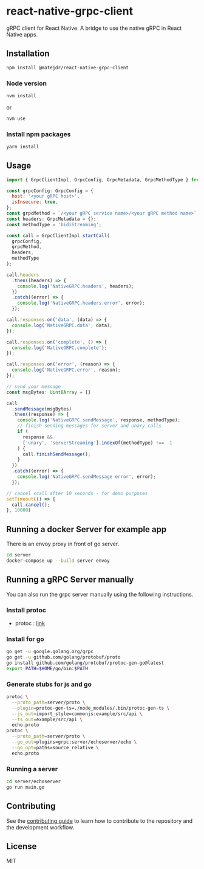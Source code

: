 # react-native-grpc-client

gRPC client for React Native. A bridge to use the native gRPC in React Native apps.

## Installation

```sh
npm install @matejdr/react-native-grpc-client
```

### Node version

```sh
nvm install
```
or
```sh
nvm use
```

### Install npm packages

```sh
yarn install
```

## Usage

```js
import { GrpcClientImpl, GrpcConfig, GrpcMetadata, GrpcMethodType } from '@matejdr/react-native-grpc-client';

const grpcConfig: GrpcConfig = {
  host: '<your gRPC host>',
  isInsecure: true,
};
const grpcMethod = `/<your gRPC service name>/<your gRPC method name>`;
const headers: GrpcMetadata = {};
const methodType = 'bidiStreaming';

const call = GrpcClientImpl.startCall(
  grpcConfig,
  grpcMethod,
  headers,
  methodType
);

call.headers
  .then((headers) => {
    console.log('NativeGRPC.headers', headers);
  })
  .catch((error) => {
    console.log('NativeGRPC.headers.error', error);
  });

call.responses.on('data', (data) => {
  console.log('NativeGRPC.data', data);
});

call.responses.on('complete', () => {
  console.log('NativeGRPC.complete');
});

call.responses.on('error', (reason) => {
  console.log('NativeGRPC.error', reason);
});

// send your message
const msgBytes: Uint8Array = []

call
  .sendMessage(msgBytes)
  .then((response) => {
    console.log('NativeGRPC.sendMessage', response, methodType);
    // finish sending messages for server and unary calls
    if (
      response &&
      ['unary', 'serverStreaming'].indexOf(methodType) !== -1
    ) {
      call.finishSendMessage();
    }
  })
  .catch((error) => {
    console.log('NativeGRPC.sendMessage error', error);
  });

// cancel ccall after 10 seconds - for demo purposes
setTimeout(() => {
  call.cancel();
}, 10000)
```

## Running a docker Server for example app

There is an envoy proxy in front of go server.

```sh
cd server
docker-compose up --build server envoy
```

## Running a gRPC Server manually

You can also run the grpc server manually using the following instructions.

### Install protoc

* protoc : [link](https://github.com/protocolbuffers/protobuf/releases)

### Install for go

```sh
go get -u google.golang.org/grpc
go get -u github.com/golang/protobuf/proto
go install github.com/golang/protobuf/protoc-gen-go@latest
export PATH=$HOME/go/bin:$PATH
````

### Generate stubs for js and go

```sh
protoc \
  --proto_path=server/proto \
  --plugin=protoc-gen-ts=./node_modules/.bin/protoc-gen-ts \
  --js_out=import_style=commonjs:example/src/api \
  --ts_out=example/src/api \
  echo.proto
protoc \
  --proto_path=server/proto \
  --go_out=plugins=grpc:server/echoserver/echo \
  --go_opt=paths=source_relative \
  echo.proto
```

### Running a server

```sh
cd server/echoserver
go run main.go
```

## Contributing

See the [contributing guide](CONTRIBUTING.md) to learn how to contribute to the repository and the development workflow.

## License

MIT
